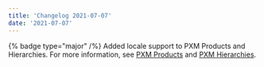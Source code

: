 ```yaml
---
title: 'Changelog 2021-07-07'
date: '2021-07-07'
---
```

{% badge type="major" /%} Added locale support to PXM Products and Hierarchies. For more information, see [PXM Products](/docs/pxm/products/pxm-products) and [PXM Hierarchies](/docs/pxm/hierarchies/hierarchies).
